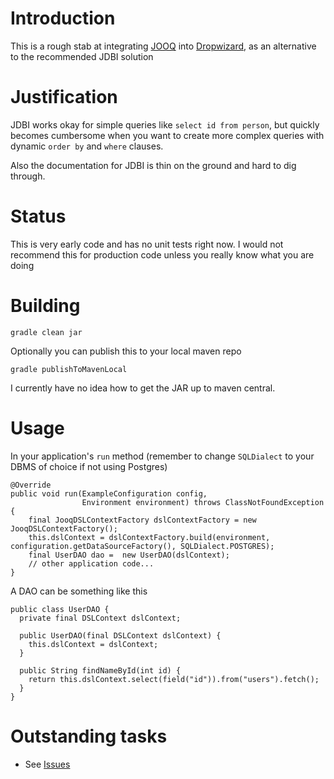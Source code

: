 # Introduction

This is a rough stab at integrating [JOOQ](http://www.jooq.org/) into [Dropwizard](http://dropwizard.io/), as an alternative to the recommended JDBI solution

# Justification

JDBI works okay for simple queries like ````select id from person````, but quickly becomes cumbersome when you want to create more complex queries with dynamic ````order by```` and ````where```` clauses. 

Also the documentation for JDBI is thin on the ground and hard to dig through.

# Status

This is very early code and has no unit tests right now. I would not recommend this for production code unless you really know what you are doing

# Building

    gradle clean jar
    
Optionally you can publish this to your local maven repo

    gradle publishToMavenLocal
    
I currently have no idea how to get the JAR up to maven central. 

# Usage

In your application's ````run```` method (remember to change ````SQLDialect```` to your DBMS of choice if not using Postgres)

	@Override
	public void run(ExampleConfiguration config,
					Environment environment) throws ClassNotFoundException {
        final JooqDSLContextFactory dslContextFactory = new JooqDSLContextFactory();
        this.dslContext = dslContextFactory.build(environment, configuration.getDataSourceFactory(), SQLDialect.POSTGRES);
		final UserDAO dao =  new UserDAO(dslContext);
		// other application code...
	}

A DAO can be something like this

	public class UserDAO {
	  private final DSLContext dslContext;
	  
	  public UserDAO(final DSLContext dslContext) {
		this.dslContext = dslContext;
	  }

	  public String findNameById(int id) {
		return this.dslContext.select(field("id")).from("users").fetch();
	  }
	}
# Outstanding tasks

* See [Issues](https://github.com/djhworld/dropwizard-jooq/issues)

